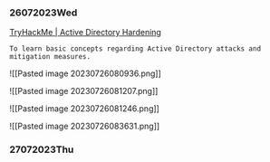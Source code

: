 ### 26072023Wed

[TryHackMe | Active Directory Hardening](https://tryhackme.com/room/activedirectoryhardening)

```
To learn basic concepts regarding Active Directory attacks and mitigation measures.
```

![[Pasted image 20230726080936.png]]

![[Pasted image 20230726081207.png]]

![[Pasted image 20230726081246.png]]

![[Pasted image 20230726083631.png]]

### 27072023Thu

